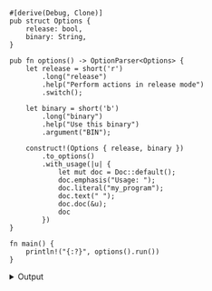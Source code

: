 
```no_run
#[derive(Debug, Clone)]
pub struct Options {
    release: bool,
    binary: String,
}

pub fn options() -> OptionParser<Options> {
    let release = short('r')
        .long("release")
        .help("Perform actions in release mode")
        .switch();

    let binary = short('b')
        .long("binary")
        .help("Use this binary")
        .argument("BIN");

    construct!(Options { release, binary })
        .to_options()
        .with_usage(|u| {
            let mut doc = Doc::default();
            doc.emphasis("Usage: ");
            doc.literal("my_program");
            doc.text(" ");
            doc.doc(&u);
            doc
        })
}

fn main() {
    println!("{:?}", options().run())
}
```

<details><summary>Output</summary>

`with_usage` lets you to place some custom text around generated usage line


<div class='bpaf-doc'>
$ app --help<br>
<p><b>Usage: </b><tt><b>my_program</b></tt> [<tt><b>-r</b></tt>] <tt><b>-b</b></tt>=<tt><i>BIN</i></tt></p><p><div>
<b>Available options:</b></div><dl><dt><tt><b>-r</b></tt>, <tt><b>--release</b></tt></dt>
<dd>Perform actions in release mode</dd>
<dt><tt><b>-b</b></tt>, <tt><b>--binary</b></tt>=<tt><i>BIN</i></tt></dt>
<dd>Use this binary</dd>
<dt><tt><b>-h</b></tt>, <tt><b>--help</b></tt></dt>
<dd>Prints help information</dd>
</dl>
</p>
<style>
div.bpaf-doc {
    padding: 14px;
    background-color:var(--code-block-background-color);
    font-family: "Source Code Pro", monospace;
    margin-bottom: 0.75em;
}
div.bpaf-doc dt { margin-left: 1em; }
div.bpaf-doc dd { margin-left: 3em; }
div.bpaf-doc dl { margin-top: 0; padding-left: 1em; }
div.bpaf-doc  { padding-left: 1em; }
</style>
</div>


It doesn't alter parser's behavior otherwise


<div class='bpaf-doc'>
$ app <br>
<b>Error:</b> expected <tt><b>--binary</b></tt>=<tt><i>BIN</i></tt>, pass <tt><b>--help</b></tt> for usage information
<style>
div.bpaf-doc {
    padding: 14px;
    background-color:var(--code-block-background-color);
    font-family: "Source Code Pro", monospace;
    margin-bottom: 0.75em;
}
div.bpaf-doc dt { margin-left: 1em; }
div.bpaf-doc dd { margin-left: 3em; }
div.bpaf-doc dl { margin-top: 0; padding-left: 1em; }
div.bpaf-doc  { padding-left: 1em; }
</style>
</div>


<div class='bpaf-doc'>
$ app -r --binary test<br>
Options { release: true, binary: "test" }
</div>

</details>
